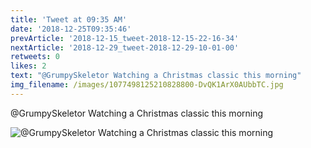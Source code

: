 ```yaml
---
title: 'Tweet at 09:35 AM'
date: '2018-12-25T09:35:46'
prevArticle: '2018-12-15_tweet-2018-12-15-22-16-34'
nextArticle: '2018-12-29_tweet-2018-12-29-10-01-00'
retweets: 0
likes: 2
text: "@GrumpySkeletor Watching a Christmas classic this morning"
img_filename: /images/1077498125210828800-DvQK1ArX0AUbbTC.jpg
---
```

@GrumpySkeletor Watching a Christmas classic this morning

![@GrumpySkeletor Watching a Christmas classic this morning](/images/1077498125210828800-DvQK1ArX0AUbbTC.jpg "@GrumpySkeletor Watching a Christmas classic this morning")